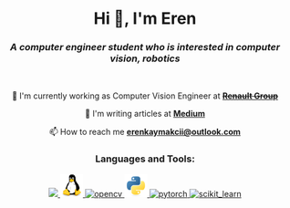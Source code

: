 
<div align="center">
  <h1>Hi 👋, I'm Eren</h1>
  <h3> <i> A computer engineer student who is interested in computer vision, robotics </i></h3>
  <br>

   🌱 I'm currently working as Computer Vision Engineer at <a href="https://www.renaultgroup.com/en/"><strong>~~Renault Group~~</strong></a>
   
   📃 I'm writing articles at <a href="https://medium.com/@ErenKaymakci"><strong>Medium</strong></a>
   
   📫 How to reach me <strong>erenkaymakcii@outlook.com</strong> 
 
</div>

<h3 align="center">Languages and Tools:</h3>
<p align="center"> <a href="https://www.tensorflow.org/" target="_blank"> <img src="https://seeklogo.com/images/T/tensorflow-logo-02FCED4F98-seeklogo.com.png" width="40 height="40" </a> <a href="https://www.linux.org/" target="_blank"> <img src="https://raw.githubusercontent.com/devicons/devicon/master/icons/linux/linux-original.svg" alt="linux" width="40" height="40"/> </a> <a href="https://opencv.org/" target="_blank"> <img src="https://www.vectorlogo.zone/logos/opencv/opencv-icon.svg" alt="opencv" width="40" height="40"/> </a> <a href="https://www.python.org" target="_blank"> <img src="https://raw.githubusercontent.com/devicons/devicon/master/icons/python/python-original.svg" alt="python" width="40" height="40"/> </a> <a href="https://pytorch.org/" target="_blank"> <img src="https://www.vectorlogo.zone/logos/pytorch/pytorch-icon.svg" alt="pytorch" width="40" height="40"/> </a> <a href="https://scikit-learn.org/" target="_blank"> <img src="https://upload.wikimedia.org/wikipedia/commons/0/05/Scikit_learn_logo_small.svg" alt="scikit_learn" width="40" height="40"/> </a> </p> 
